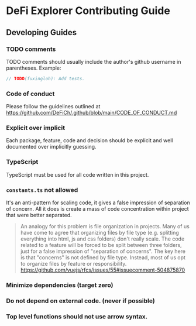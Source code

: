 # DeFi Explorer Contributing Guide

## Developing Guides

### TODO comments

TODO comments should usually include the author's github username in parentheses. Example:

```ts
// TODO(fuxingloh): Add tests.
```

### Code of conduct

Please follow the guidelines outlined at https://github.com/DeFiCh/.github/blob/main/CODE_OF_CONDUCT.md

### Explicit over implicit

Each package, feature, code and decision should be explicit and well documented over implicitly guessing.

### TypeScript

TypeScript must be used for all code written in this project.

### `constants.ts` not allowed

It's an anti-pattern for scaling code, it gives a false impression of separation of concern. All it does is create a
mass of code concentration within project that were better separated.

> An analogy for this problem is file organization in projects. Many of us have come to agree that organizing files by
> file type (e.g. splitting everything into html, js and css folders) don't really scale. The code related to a feature
> will be forced to be split between three folders, just for a false impression of "separation of concerns". The key
> here is that "concerns" is not defined by file type. Instead, most of us opt to organize files by feature or
> responsibility. https://github.com/vuejs/rfcs/issues/55#issuecomment-504875870

### Minimize dependencies (target zero)

### Do not depend on external code. (never if possible)

### Top level functions should not use arrow syntax.
